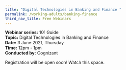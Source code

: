 ```yaml
---
title: "Digital Technologies in Banking and Finance "
permalink: /working-adults/banking-finance
third_nav_title: Free Webinars
---
```

**Webinar series:** 101 Guide </br>
**Topic:** Digital Technologies in Banking and Finance</br> 
**Date:** 3 June 2021, Thursday</br>
**Time:** 12pm - 1pm</br>
**Conducted by:** Cognizant

Registration will be open soon! Watch this space.